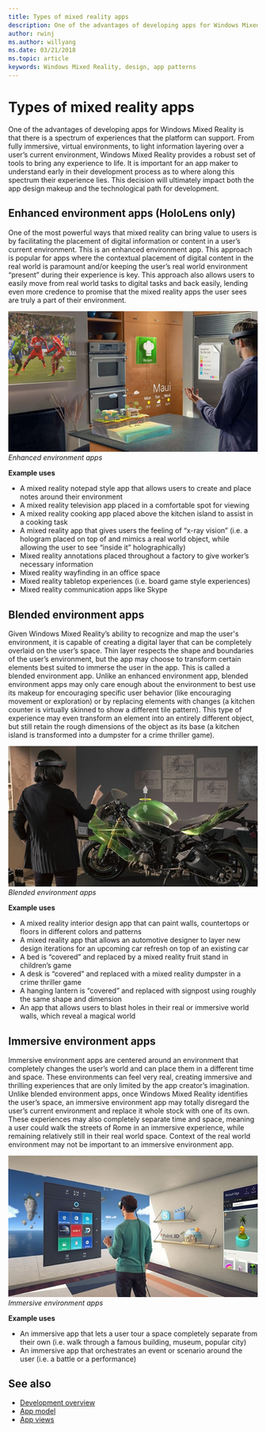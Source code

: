 ```yaml
---
title: Types of mixed reality apps
description: One of the advantages of developing apps for Windows Mixed Reality is that there is a spectrum of experiences that the platform can support from fully immersive, virtual environments, to light information layering over a user’s current environmentl.
author: rwinj
ms.author: willyang
ms.date: 03/21/2018
ms.topic: article
keywords: Windows Mixed Reality, design, app patterns
---
```




# Types of mixed reality apps

One of the advantages of developing apps for Windows Mixed Reality is that there is a spectrum of experiences that the platform can support. From fully immersive, virtual environments, to light information layering over a user’s current environment, Windows Mixed Reality provides a robust set of tools to bring any experience to life. It is important for an app maker to understand early in their development process as to where along this spectrum their experience lies. This decision will ultimately impact both the app design makeup and the technological path for development.

## Enhanced environment apps (HoloLens only)

One of the most powerful ways that mixed reality can bring value to users is by facilitating the placement of digital information or content in a user’s current environment. This is an enhanced environment app. This approach is popular for apps where the contextual placement of digital content in the real world is paramount and/or keeping the user’s real world environment “present” during their experience is key. This approach also allows users to easily move from real world tasks to digital tasks and back easily, lending even more credence to promise that the mixed reality apps the user sees are truly a part of their environment.

![Enhanced environment apps](images/enhancedenvironmentapps-640px.jpg)<br>
*Enhanced environment apps*

**Example uses**
* A mixed reality notepad style app that allows users to create and place notes around their environment
* A mixed reality television app placed in a comfortable spot for viewing
* A mixed reality cooking app placed above the kitchen island to assist in a cooking task
* A mixed reality app that gives users the feeling of “x-ray vision” (i.e. a hologram placed on top of and mimics a real world object, while allowing the user to see “inside it” holographically)
* Mixed reality annotations placed throughout a factory to give worker’s necessary information
* Mixed reality wayfinding in an office space
* Mixed reality tabletop experiences (i.e. board game style experiences)
* Mixed reality communication apps like Skype

## Blended environment apps

Given Windows Mixed Reality’s ability to recognize and map the user's environment, it is capable of creating a digital layer that can be completely overlaid on the user’s space. Thin layer respects the shape and boundaries of the user’s environment, but the app may choose to transform certain elements best suited to immerse the user in the app. This is called a blended environment app. Unlike an enhanced environment app, blended environment apps may only care enough about the environment to best use its makeup for encouraging specific user behavior (like encouraging movement or exploration) or by replacing elements with changes (a kitchen counter is virtually skinned to show a different tile pattern). This type of experience may even transform an element into an entirely different object, but still retain the rough dimensions of the object as its base (a kitchen island is transformed into a dumpster for a crime thriller game).

![Blended environment apps](images/blendedenvironmentapps-640px.jpg)<br>
*Blended environment apps*

**Example uses**
* A mixed reality interior design app that can paint walls, countertops or floors in different colors and patterns
* A mixed reality app that allows an automotive designer to layer new design iterations for an upcoming car refresh on top of an existing car
* A bed is “covered” and replaced by a mixed reality fruit stand in children’s game
* A desk is “covered” and replaced with a mixed reality dumpster in a crime thriller game
* A hanging lantern is “covered” and replaced with signpost using roughly the same shape and dimension
* An app that allows users to blast holes in their real or immersive world walls, which reveal a magical world

## Immersive environment apps

Immersive environment apps are centered around an environment that completely changes the user’s world and can place them in a different time and space. These environments can feel very real, creating immersive and thrilling experiences that are only limited by the app creator’s imagination. Unlike blended environment apps, once Windows Mixed Reality identifies the user’s space, an immersive environment app may totally disregard the user’s current environment and replace it whole stock with one of its own. These experiences may also completely separate time and space, meaning a user could walk the streets of Rome in an immersive experience, while remaining relatively still in their real world space. Context of the real world environment may not be important to an immersive environment app.

![Immersive environment apps](images/windows-mixed-reality-640px.jpg)<br>
*Immersive environment apps*

**Example uses**
* An immersive app that lets a user tour a space completely separate from their own (i.e. walk through a famous building, museum, popular city)
* An immersive app that orchestrates an event or scenario around the user (i.e. a battle or a performance)

## See also
* [Development overview](development.md)
* [App model](app-model.md)
* [App views](app-views.md)
